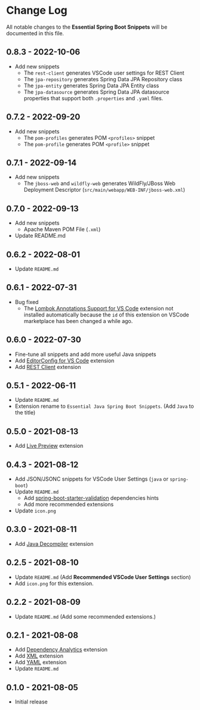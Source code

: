 # Change Log

All notable changes to the **Essential Spring Boot Snippets** will be documented in this file.

## 0.8.3 - 2022-10-06

* Add new snippets
  * The `rest-client` generates VSCode user settings for REST Client
  * The `jpa-repository` generates Spring Data JPA Repository class
  * The `jpa-entity` generates Spring Data JPA Entity class
  * The `jpa-datasource` generates Spring Data JPA datasource properties that support both `.properties` and `.yaml` files.

## 0.7.2 - 2022-09-20

* Add new snippets
  * The `pom-profiles` generates POM `<profiles>` snippet
  * The `pom-profile` generates POM `<profile>` snippet

## 0.7.1 - 2022-09-14

* Add new snippets
  * The `jboss-web` and `wildfly-web` generates WildFly/JBoss Web Deployment Descriptor (`src/main/webapp/WEB-INF/jboss-web.xml`)

## 0.7.0 - 2022-09-13

* Add new snippets
  * Apache Maven POM File (`.xml`)
* Update README.md

## 0.6.2 - 2022-08-01

* Update `README.md`

## 0.6.1 - 2022-07-31

* Bug fixed
  * The [Lombok Annotations Support for VS Code](https://marketplace.visualstudio.com/items?itemName=vscjava.vscode-lombok) extension not installed automatically because the `id` of this extension on VSCode marketplace has been changed a while ago.

## 0.6.0 - 2022-07-30

* Fine-tune all snippets and add more useful Java snippets
* Add [EditorConfig for VS Code](https://marketplace.visualstudio.com/items?itemName=EditorConfig.EditorConfig) extension
* Add [REST Client](https://marketplace.visualstudio.com/items?itemName=humao.rest-client) extension

## 0.5.1 - 2022-06-11

* Update `README.md`
* Extension rename to `Essential Java Spring Boot Snippets`. (Add `Java` to the title)

## 0.5.0 - 2021-08-13

* Add [Live Preview](https://marketplace.visualstudio.com/items?itemName=ms-vscode.live-server) extension

## 0.4.3 - 2021-08-12

* Add JSON/JSONC snippets for VSCode User Settings (`java` or `spring-boot`)
* Update `README.md`
  * Add [spring-boot-starter-validation](https://mvnrepository.com/artifact/org.springframework.boot/spring-boot-starter-validation) dependencies hints
  * Add more recommended extensions
* Update `icon.png`

## 0.3.0 - 2021-08-11

* Add [Java Decompiler](https://marketplace.visualstudio.com/items?itemName=dgileadi.java-decompiler) extension

## 0.2.5 - 2021-08-10

* Update `README.md` (Add **Recommended VSCode User Settings** section)
* Add `icon.png` for this extension.

## 0.2.2 - 2021-08-09

* Update `README.md` (Add some recommended extensions.)

## 0.2.1 - 2021-08-08

* Add [Dependency Analytics](https://marketplace.visualstudio.com/items?itemName=redhat.fabric8-analytics) extension
* Add [XML](https://marketplace.visualstudio.com/items?itemName=redhat.vscode-xml) extension
* Add [YAML](https://marketplace.visualstudio.com/items?itemName=redhat.vscode-yaml) extension
* Update `README.md`

## 0.1.0 - 2021-08-05

* Initial release
